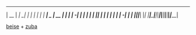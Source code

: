  _____ _____ _____ __ __    __ _____ _____ _____ _____ _____ _____ 
| __  |   __|_   _|  |  |  |  |   | |   __|  _  | __  |   __|   __|
|    -|   __| | | |  |  |__|  | | | |   __|  |  |    -|   __|__   |
|__|__|_____| |_| |__|_____|__|_|___|_____|__|__|__|__|_____|_____|

[beise](hitnail.net) + [zuba](instagram.com/zubaouba)